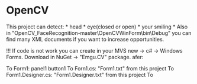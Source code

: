 # OpenCV

This project can detect:
          *  head
          *  eye(closed or open)
          *  your smiling
          * Also in "OpenCV_FaceRecognition-master\OpenCVWinForm\bin\Debug" you can find many XML documents if you want to increase opportunities.
          
          
          
          
          
!!! If code is not work you can create in your MVS new -> c# -> Windows Forms. Download in NuGet -> "Emgu.CV" package. afer:

  To Form1:
            panel1
            button1
  To Forn1.cs:
            "Form1.txt" from this project
  To Form1.Designer.cs:
            "Form1.Designer.txt" from this project
  To          
